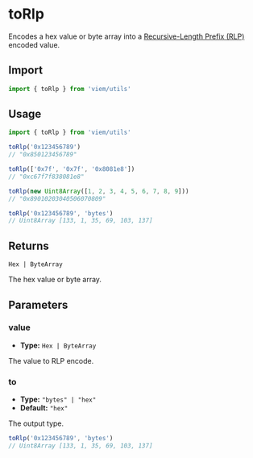 # toRlp

Encodes a hex value or byte array into a [Recursive-Length Prefix (RLP)](https://ethereum.org/en/developers/docs/data-structures-and-encoding/rlp/enc) encoded value.

## Import

```ts
import { toRlp } from 'viem/utils'
```

## Usage

```ts
import { toRlp } from 'viem/utils'

toRlp('0x123456789')
// "0x850123456789"

toRlp(['0x7f', '0x7f', '0x8081e8'])
// "0xc67f7f838081e8"

toRlp(new Uint8Array([1, 2, 3, 4, 5, 6, 7, 8, 9]))
// "0x89010203040506070809"

toRlp('0x123456789', 'bytes')
// Uint8Array [133, 1, 35, 69, 103, 137]
```

## Returns

`Hex | ByteArray`

The hex value or byte array.

## Parameters

### value

- **Type:** `Hex | ByteArray`

The value to RLP encode.

### to

- **Type:** `"bytes" | "hex"`
- **Default:** `"hex"`

The output type.

```ts
toRlp('0x123456789', 'bytes')
// Uint8Array [133, 1, 35, 69, 103, 137]
```
